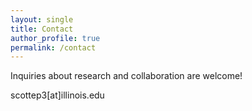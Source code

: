 ```yaml
---
layout: single
title: Contact
author_profile: true
permalink: /contact
---
```


Inquiries about research and collaboration are welcome!

scottep3[at]illinois.edu
